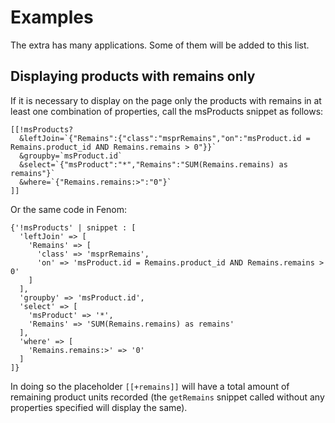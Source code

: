 # Examples

The extra has many applications. Some of them will be added to this list.

## Displaying products with remains only

If it is necessary to display on the page only the products with remains in at least one combination of properties, call the msProducts snippet as follows:

```modx
[[!msProducts?
  &leftJoin=`{"Remains":{"class":"msprRemains","on":"msProduct.id = Remains.product_id AND Remains.remains > 0"}}`
  &groupby=`msProduct.id`
  &select=`{"msProduct":"*","Remains":"SUM(Remains.remains) as remains"}`
  &where=`{"Remains.remains:>":"0"}`
]]
```

Or the same code in Fenom:

```fenom
{'!msProducts' | snippet : [
  'leftJoin' => [
    'Remains' => [
      'class' => 'msprRemains',
      'on' => 'msProduct.id = Remains.product_id AND Remains.remains > 0'
    ]
  ],
  'groupby' => 'msProduct.id',
  'select' => [
    'msProduct' => '*',
    'Remains' => 'SUM(Remains.remains) as remains'
  ],
  'where' => [
    'Remains.remains:>' => '0'
  ]
]}
```

In doing so the placeholder `[[+remains]]` will have a total amount of remaining product units recorded (the `getRemains` snippet called without any properties specified will display the same).
